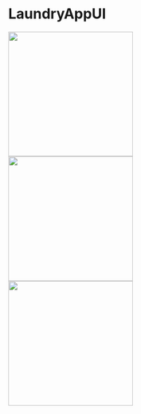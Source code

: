 # LaundryAppUI

<img align="left" src="https://user-images.githubusercontent.com/49603163/58759800-7c8b7100-854d-11e9-9982-c7a63a13b7a1.png" width=250>
<img align="left" src="https://user-images.githubusercontent.com/49603163/58759801-7d240780-854d-11e9-8220-d350392dcffa.png" width=250>
<img align="left" src="https://user-images.githubusercontent.com/49603163/58759802-7d240780-854d-11e9-905a-0bb624224ffe.png" width=250>
